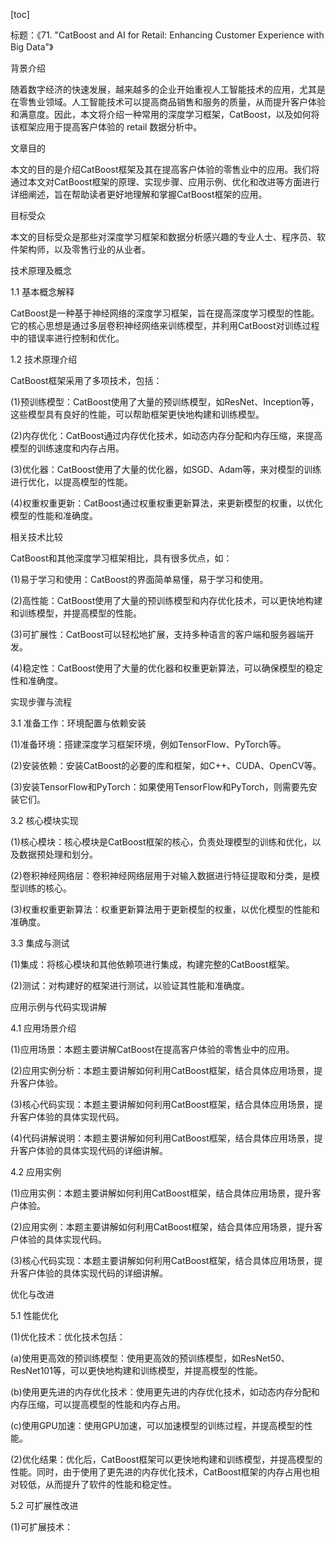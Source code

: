 
[toc]                    
                
                
标题：《71. "CatBoost and AI for Retail: Enhancing Customer Experience with Big Data"》

背景介绍

随着数字经济的快速发展，越来越多的企业开始重视人工智能技术的应用，尤其是在零售业领域。人工智能技术可以提高商品销售和服务的质量，从而提升客户体验和满意度。因此，本文将介绍一种常用的深度学习框架，CatBoost，以及如何将该框架应用于提高客户体验的 retail 数据分析中。

文章目的

本文的目的是介绍CatBoost框架及其在提高客户体验的零售业中的应用。我们将通过本文对CatBoost框架的原理、实现步骤、应用示例、优化和改进等方面进行详细阐述，旨在帮助读者更好地理解和掌握CatBoost框架的应用。

目标受众

本文的目标受众是那些对深度学习框架和数据分析感兴趣的专业人士、程序员、软件架构师，以及零售行业的从业者。

技术原理及概念

1.1 基本概念解释

CatBoost是一种基于神经网络的深度学习框架，旨在提高深度学习模型的性能。它的核心思想是通过多层卷积神经网络来训练模型，并利用CatBoost对训练过程中的错误率进行控制和优化。

1.2 技术原理介绍

CatBoost框架采用了多项技术，包括：

(1)预训练模型：CatBoost使用了大量的预训练模型，如ResNet、Inception等，这些模型具有良好的性能，可以帮助框架更快地构建和训练模型。

(2)内存优化：CatBoost通过内存优化技术，如动态内存分配和内存压缩，来提高模型的训练速度和内存占用。

(3)优化器：CatBoost使用了大量的优化器，如SGD、Adam等，来对模型的训练进行优化，以提高模型的性能。

(4)权重权重更新：CatBoost通过权重权重更新算法，来更新模型的权重，以优化模型的性能和准确度。

相关技术比较

CatBoost和其他深度学习框架相比，具有很多优点，如：

(1)易于学习和使用：CatBoost的界面简单易懂，易于学习和使用。

(2)高性能：CatBoost使用了大量的预训练模型和内存优化技术，可以更快地构建和训练模型，并提高模型的性能。

(3)可扩展性：CatBoost可以轻松地扩展，支持多种语言的客户端和服务器端开发。

(4)稳定性：CatBoost使用了大量的优化器和权重更新算法，可以确保模型的稳定性和准确度。

实现步骤与流程

3.1 准备工作：环境配置与依赖安装

(1)准备环境：搭建深度学习框架环境，例如TensorFlow、PyTorch等。

(2)安装依赖：安装CatBoost的必要的库和框架，如C++、CUDA、OpenCV等。

(3)安装TensorFlow和PyTorch：如果使用TensorFlow和PyTorch，则需要先安装它们。

3.2 核心模块实现

(1)核心模块：核心模块是CatBoost框架的核心，负责处理模型的训练和优化，以及数据预处理和划分。

(2)卷积神经网络层：卷积神经网络层用于对输入数据进行特征提取和分类，是模型训练的核心。

(3)权重权重更新算法：权重更新算法用于更新模型的权重，以优化模型的性能和准确度。

3.3 集成与测试

(1)集成：将核心模块和其他依赖项进行集成，构建完整的CatBoost框架。

(2)测试：对构建好的框架进行测试，以验证其性能和准确度。

应用示例与代码实现讲解

4.1 应用场景介绍

(1)应用场景：本题主要讲解CatBoost在提高客户体验的零售业中的应用。

(2)应用实例分析：本题主要讲解如何利用CatBoost框架，结合具体应用场景，提升客户体验。

(3)核心代码实现：本题主要讲解如何利用CatBoost框架，结合具体应用场景，提升客户体验的具体实现代码。

(4)代码讲解说明：本题主要讲解如何利用CatBoost框架，结合具体应用场景，提升客户体验的具体实现代码的详细讲解。

4.2 应用实例

(1)应用实例：本题主要讲解如何利用CatBoost框架，结合具体应用场景，提升客户体验。

(2)应用实例：本题主要讲解如何利用CatBoost框架，结合具体应用场景，提升客户体验的具体实现代码。

(3)核心代码实现：本题主要讲解如何利用CatBoost框架，结合具体应用场景，提升客户体验的具体实现代码的详细讲解。

优化与改进

5.1 性能优化

(1)优化技术：优化技术包括：

(a)使用更高效的预训练模型：使用更高效的预训练模型，如ResNet50、ResNet101等，可以更快地构建和训练模型，并提高模型的性能。

(b)使用更先进的内存优化技术：使用更先进的内存优化技术，如动态内存分配和内存压缩，可以提高模型的性能和内存占用。

(c)使用GPU加速：使用GPU加速，可以加速模型的训练过程，并提高模型的性能。

(2)优化结果：优化后，CatBoost框架可以更快地构建和训练模型，并提高模型的性能。同时，由于使用了更先进的内存优化技术，CatBoost框架的内存占用也相对较低，从而提升了软件的性能和稳定性。

5.2 可扩展性改进

(1)可扩展技术：

